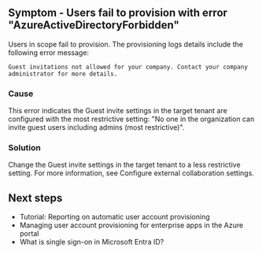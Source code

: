 ## Symptom - Users fail to provision with error "AzureActiveDirectoryForbidden"

Users in scope fail to provision. The provisioning logs details include the following error message:

```
Guest invitations not allowed for your company. Contact your company administrator for more details.
```

### Cause

This error indicates the Guest invite settings in the target tenant are configured with the most restrictive setting: "No one in the organization can invite guest users including admins (most restrictive)".

### Solution

Change the Guest invite settings in the target tenant to a less restrictive setting. For more information, see Configure external collaboration settings.

## Next steps

- Tutorial: Reporting on automatic user account provisioning
- Managing user account provisioning for enterprise apps in the Azure portal
- What is single sign-on in Microsoft Entra ID?